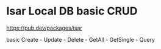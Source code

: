 # Isar Local DB basic CRUD
 
https://pub.dev/packages/isar

basic Create - Update - Delete - GetAll - GetSingle - Query 
